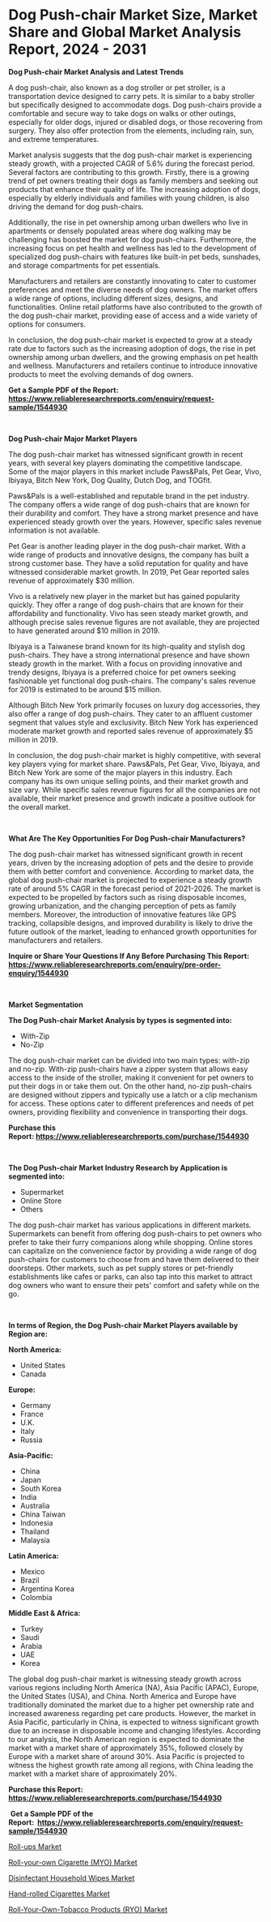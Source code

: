 <p><h1>Dog Push-chair Market Size, Market Share and Global Market Analysis Report, 2024 - 2031</h1></p><p><strong>Dog Push-chair Market Analysis and Latest Trends</strong></p>
<p><p>A dog push-chair, also known as a dog stroller or pet stroller, is a transportation device designed to carry pets. It is similar to a baby stroller but specifically designed to accommodate dogs. Dog push-chairs provide a comfortable and secure way to take dogs on walks or other outings, especially for older dogs, injured or disabled dogs, or those recovering from surgery. They also offer protection from the elements, including rain, sun, and extreme temperatures.</p><p>Market analysis suggests that the dog push-chair market is experiencing steady growth, with a projected CAGR of 5.6% during the forecast period. Several factors are contributing to this growth. Firstly, there is a growing trend of pet owners treating their dogs as family members and seeking out products that enhance their quality of life. The increasing adoption of dogs, especially by elderly individuals and families with young children, is also driving the demand for dog push-chairs.</p><p>Additionally, the rise in pet ownership among urban dwellers who live in apartments or densely populated areas where dog walking may be challenging has boosted the market for dog push-chairs. Furthermore, the increasing focus on pet health and wellness has led to the development of specialized dog push-chairs with features like built-in pet beds, sunshades, and storage compartments for pet essentials.</p><p>Manufacturers and retailers are constantly innovating to cater to customer preferences and meet the diverse needs of dog owners. The market offers a wide range of options, including different sizes, designs, and functionalities. Online retail platforms have also contributed to the growth of the dog push-chair market, providing ease of access and a wide variety of options for consumers.</p><p>In conclusion, the dog push-chair market is expected to grow at a steady rate due to factors such as the increasing adoption of dogs, the rise in pet ownership among urban dwellers, and the growing emphasis on pet health and wellness. Manufacturers and retailers continue to introduce innovative products to meet the evolving demands of dog owners.</p></p>
<p><strong>Get a Sample PDF of the Report:&nbsp; <a href="https://www.reliableresearchreports.com/enquiry/request-sample/1544930">https://www.reliableresearchreports.com/enquiry/request-sample/1544930</a></strong></p>
<p>&nbsp;</p>
<p><strong>Dog Push-chair Major Market Players</strong></p>
<p><p>The dog push-chair market has witnessed significant growth in recent years, with several key players dominating the competitive landscape. Some of the major players in this market include Paws&Pals, Pet Gear, Vivo, Ibiyaya, Bitch New York, Dog Quality, Dutch Dog, and TOGfit.</p><p>Paws&Pals is a well-established and reputable brand in the pet industry. The company offers a wide range of dog push-chairs that are known for their durability and comfort. They have a strong market presence and have experienced steady growth over the years. However, specific sales revenue information is not available.</p><p>Pet Gear is another leading player in the dog push-chair market. With a wide range of products and innovative designs, the company has built a strong customer base. They have a solid reputation for quality and have witnessed considerable market growth. In 2019, Pet Gear reported sales revenue of approximately $30 million.</p><p>Vivo is a relatively new player in the market but has gained popularity quickly. They offer a range of dog push-chairs that are known for their affordability and functionality. Vivo has seen steady market growth, and although precise sales revenue figures are not available, they are projected to have generated around $10 million in 2019.</p><p>Ibiyaya is a Taiwanese brand known for its high-quality and stylish dog push-chairs. They have a strong international presence and have shown steady growth in the market. With a focus on providing innovative and trendy designs, Ibiyaya is a preferred choice for pet owners seeking fashionable yet functional dog push-chairs. The company's sales revenue for 2019 is estimated to be around $15 million.</p><p>Although Bitch New York primarily focuses on luxury dog accessories, they also offer a range of dog push-chairs. They cater to an affluent customer segment that values style and exclusivity. Bitch New York has experienced moderate market growth and reported sales revenue of approximately $5 million in 2019.</p><p>In conclusion, the dog push-chair market is highly competitive, with several key players vying for market share. Paws&Pals, Pet Gear, Vivo, Ibiyaya, and Bitch New York are some of the major players in this industry. Each company has its own unique selling points, and their market growth and size vary. While specific sales revenue figures for all the companies are not available, their market presence and growth indicate a positive outlook for the overall market.</p></p>
<p>&nbsp;</p>
<p><strong>What Are The Key Opportunities For Dog Push-chair Manufacturers?</strong></p>
<p><p>The dog push-chair market has witnessed significant growth in recent years, driven by the increasing adoption of pets and the desire to provide them with better comfort and convenience. According to market data, the global dog push-chair market is projected to experience a steady growth rate of around 5% CAGR in the forecast period of 2021-2026. The market is expected to be propelled by factors such as rising disposable incomes, growing urbanization, and the changing perception of pets as family members. Moreover, the introduction of innovative features like GPS tracking, collapsible designs, and improved durability is likely to drive the future outlook of the market, leading to enhanced growth opportunities for manufacturers and retailers.</p></p>
<p><strong>Inquire or Share Your Questions If Any Before Purchasing This Report: <a href="https://www.reliableresearchreports.com/enquiry/pre-order-enquiry/1544930">https://www.reliableresearchreports.com/enquiry/pre-order-enquiry/1544930</a></strong></p>
<p>&nbsp;</p>
<p><strong>Market Segmentation</strong></p>
<p><strong>The Dog Push-chair Market Analysis by types is segmented into:</strong></p>
<p><ul><li>With-Zip</li><li>No-Zip</li></ul></p>
<p><p>The dog push-chair market can be divided into two main types: with-zip and no-zip. With-zip push-chairs have a zipper system that allows easy access to the inside of the stroller, making it convenient for pet owners to put their dogs in or take them out. On the other hand, no-zip push-chairs are designed without zippers and typically use a latch or a clip mechanism for access. These options cater to different preferences and needs of pet owners, providing flexibility and convenience in transporting their dogs.</p></p>
<p><strong>Purchase this Report:&nbsp;<a href="https://www.reliableresearchreports.com/purchase/1544930">https://www.reliableresearchreports.com/purchase/1544930</a></strong></p>
<p>&nbsp;</p>
<p><strong>The Dog Push-chair Market Industry Research by Application is segmented into:</strong></p>
<p><ul><li>Supermarket</li><li>Online Store</li><li>Others</li></ul></p>
<p><p>The dog push-chair market has various applications in different markets. Supermarkets can benefit from offering dog push-chairs to pet owners who prefer to take their furry companions along while shopping. Online stores can capitalize on the convenience factor by providing a wide range of dog push-chairs for customers to choose from and have them delivered to their doorsteps. Other markets, such as pet supply stores or pet-friendly establishments like cafes or parks, can also tap into this market to attract dog owners who want to ensure their pets' comfort and safety while on the go.</p></p>
<p>&nbsp;</p>
<p><strong>In terms of Region, the Dog Push-chair Market Players available by Region are:</strong></p>
<p>
    <p> <strong> North America: </strong>
        <ul>
            <li>United States</li>
            <li>Canada</li>
        </ul>
        </p> 
    <p> <strong> Europe: </strong>
        <ul>
            <li>Germany</li>
            <li>France</li>
            <li>U.K.</li>
            <li>Italy</li>
            <li>Russia</li>
        </ul>
        </p> 
    <p> <strong> Asia-Pacific: </strong>
        <ul>
            <li>China</li>
            <li>Japan</li>
            <li>South Korea</li>
            <li>India</li>
            <li>Australia</li>
            <li>China Taiwan</li>
            <li>Indonesia</li>
            <li>Thailand</li>
            <li>Malaysia</li>
        </ul>
        </p> 
    <p> <strong> Latin America: </strong>
        <ul>
            <li>Mexico</li>
            <li>Brazil</li>
            <li>Argentina Korea</li>
            <li>Colombia</li>
        </ul>
        </p> 
    <p> <strong> Middle East & Africa: </strong>
        <ul>
            <li>Turkey</li>
            <li>Saudi</li>
            <li>Arabia</li>
            <li>UAE</li>
            <li>Korea</li>
        </ul>
    </p>
    </p>
<p><p>The global dog push-chair market is witnessing steady growth across various regions including North America (NA), Asia Pacific (APAC), Europe, the United States (USA), and China. North America and Europe have traditionally dominated the market due to a higher pet ownership rate and increased awareness regarding pet care products. However, the market in Asia Pacific, particularly in China, is expected to witness significant growth due to an increase in disposable income and changing lifestyles. According to our analysis, the North American region is expected to dominate the market with a market share of approximately 35%, followed closely by Europe with a market share of around 30%. Asia Pacific is projected to witness the highest growth rate among all regions, with China leading the market with a market share of approximately 20%.</p></p>
<p><strong>Purchase this Report: <a href="https://www.reliableresearchreports.com/purchase/1544930">https://www.reliableresearchreports.com/purchase/1544930</a></strong></p>
<p>&nbsp;<strong>Get a Sample PDF of the Report:&nbsp;&nbsp;<a href="https://www.reliableresearchreports.com/enquiry/request-sample/1544930">https://www.reliableresearchreports.com/enquiry/request-sample/1544930</a></strong></p>
<p><strong></strong></p>
<p><p><a href="https://github.com/ashepherd82/Market-Research-Report-List-2/blob/main/roll-ups-market.md">Roll-ups Market</a></p><p><a href="https://github.com/FassouRP/Market-Research-Report-List-2/blob/main/roll-your-own-cigarette-myo-market.md">Roll-your-own Cigarette (MYO) Market</a></p><p><a href="https://github.com/lilstefpacute/Market-Research-Report-List-2/blob/main/disinfectant-household-wipes-market.md">Disinfectant Household Wipes Market</a></p><p><a href="https://github.com/castoriffic/Market-Research-Report-List-2/blob/main/hand-rolled-cigarettes-market.md">Hand-rolled Cigarettes Market</a></p><p><a href="https://github.com/rexevange/Market-Research-Report-List-2/blob/main/roll-your-own-tobacco-products-ryo-market.md">Roll-Your-Own-Tobacco Products (RYO) Market</a></p></p>